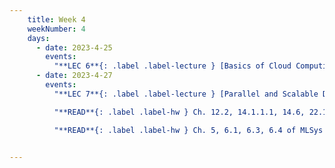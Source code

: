```yaml
---
    title: Week 4
    weekNumber: 4
    days:
      - date: 2023-4-25
        events:
          "**LEC 6**{: .label .label-lecture } [Basics of Cloud Computing](resources/lectures/Lec_06-Topic2-CloudComputing.pdf)":  "[📺](https://podcast.ucsd.edu/watch/sp23/dsc102_a00/7)"
      - date: 2023-4-27
        events:
          "**LEC 7**{: .label .label-lecture } [Parallel and Scalable Data Processing: Basics](resources/lectures/Lec_07-Topic3-Part1a-ParallelismBasics.pdf)":  "[📺](https://podcast.ucsd.edu/watch/sp23/dsc102_a00/8)"

          "**READ**{: .label .label-hw } Ch. 12.2, 14.1.1.1, 14.6, 22.1-22.3, 22.4.1, 22.8 of Cow Book":

          "**READ**{: .label .label-hw } Ch. 5, 6.1, 6.3, 6.4 of MLSys Book":


---
```

